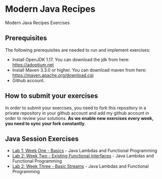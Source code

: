 # Modern Java Recipes 

Modern Java Recipes Exercises

## Prerequisites
The following prerequisites are needed to run and implement exercises: 
 * Install OpenJDK 1.17. You can download the jdk from here: https://adoptium.net
 * Install Maven 3.3.0 or higher. You can download maven from here: https://maven.apache.org/download.cgi
 * Github account. 

## How to submit your exercises
In order to submit your exercises, you need to fork this repository in a private repository in your github account and 
add my github account in order to review your solutions. **As we enable new exercises every week, you need to sync your fork
constantly**.

## Java Session Exercises
 * [Lab 1: Week One - Basics](week-one-basics/README.md) - Java Lambdas and Functional Programming
 * [Lab 2: Week Two - Existing Functional interfaces](week-two-functional-interfaces/README.md) - Java Lambdas and Functional Programming
 * [Lab 2: Week Three - Basic Streams](week-three-basics-streams/README.md) - Java Lambdas and Functional Programming
